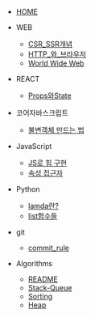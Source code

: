 * [HOME](/)
* WEB
    * [CSR_SSR개념](/WEB/CSR_SSR.md)
    * [HTTP_와_브라우저](/WEB/about_HTTP.md)
    * [World Wide Web](/WEB/WorldWideWeb.md)

* REACT
    * [Props와State](/REACT/Props와State.md)


* 코어자바스크립트
    * [불변객체 만드는 법](/JS/코어자바스크립트/data_type.md)

* JavaScript
    * [JS로 힙 구현](/JS/heap_by_JS.js)
    * [속성 접근자](/JS/property_accessors.md)
    

* Python
    * [lamda란?](/Python/lambda.md)
    * [list함수들](/Python/list_func.md)

* git
    * [commit_rule](/GIT/commit형식.md)

* Algorithms
    * [README](/[프로그래머스]Algorithms/Algorithms.md)
    * [Stack-Queue](/[프로그래머스]Algorithms/stack-queue/python_stack_q.md)
    * [Sorting](/[프로그래머스]Algorithms/sorting.md)
    * [Heap](/[프로그래머스]Algorithms/heap.md)


